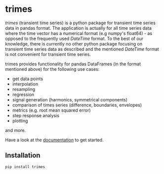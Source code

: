 # trimes

*trimes* (transient time series) is a python package for transient time series data in pandas format. The application is actually for all time series data where the time vector has a numerical format (e.g numpy's float64) - as opposed to the frequently used *DateTime* format. To the best of our knowledge, there is currently no other python package focusing on transient time series data as described and the mentioned  *DateTime* format is not convenient for transient time series.

trimes provides functionality for pandas DataFrames (in the format mentioned above) for the following use cases:

- get data points 
- interpolation
- resampling
- regression 
- signal generation (harmonics, symmetrical components)
- comparison of times series (difference, boundaries, envelopes)
- metrics (e.g. root mean squared error)
- step response analysis
- plotting

and more.

Have a look at the [documentation](https://fraunhiee-unikassel-powsysstability.github.io/trimes/docs/index.html) to get started.

## Installation

```shell
pip install trimes
```
